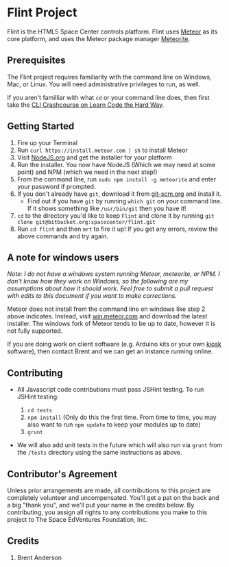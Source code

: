 # Flint Project
Flint is the HTML5 Space Center controls platform. Flint uses [Meteor](http://www.meteor.com) as its core platform, and uses the Meteor package manager [Meteorite](http://oortcloud.github.com/meteorite/).

## Prerequisites
The Flint project requires familiarity with the command line on Windows, Mac, or Linux. You will need administrative privileges to run, as well.

If you aren't familliar with what `cd` or your command line does, then first take the [CLI Crashcourse on Learn Code the Hard Way](http://cli.learncodethehardway.org/book/).

## Getting Started
1. Fire up your Terminal
2. Run `curl https://install.meteor.com | sh` to install Meteor
3. Visit [NodeJS.org](http://nodejs.org/download/) and get the installer for your platform
4. Run the installer. You now have NodeJS (Which we may need at some point) and NPM (which we need in the next step!)
5. From the command line, run `sudo npm install -g meteorite` and enter your password if prompted.
6. If you don't already have `git`, download it from [git-scm.org](http://git-scm.com/) and install it.
	* Find out if you have `git` by running `which git` on your command line. If it shows something like `/usr/bin/git` then you have it!
7. `cd` to the directory you'd like to keep `Flint` and clone it by running `git clone git@bitbucket.org:spacecenter/flint.git`
8. Run `cd flint` and then `mrt` to fire it up! If you get any errors, review the above commands and try again.

## A note for windows users
_Note: I do not have a windows system running Meteor, meteorite, or NPM. I don't know how they work on Windows, so the following are my assumptions about how it should work. Feel free to submit a pull request with edits to this document if you want to make corrections._

Meteor does not install from the command line on windows like step 2 above indicates. Instead, visit [win.meteor.com](http://win.meteor.com) and download the latest installer. The windows fork of Meteor tends to be up to date, however it is not fully supported.

If you are doing work on client software (e.g. Arduino kits or your own [kiosk](https://bitbucket.org/spacecenter/flint-kiosk) software), then contact Brent and we can get an instance running online.

## Contributing
* All Javascript code contributions must pass JSHint testing. To run JSHint testing:
	1. `cd tests`
	2. `npm install` (Only do this the first time. From time to time, you may also want to run `npm update` to keep your modules up to date)
	3. `grunt`

* We will also add unit tests in the future which will also run via `grunt` from the `/tests` directory using the same instructions as above.

## Contributor's Agreement
Unless prior arrangements are made, all contributions to this project are completely volunteer and uncompensated. You'll get a pat on the back and a big "thank you", and we'll put your name in the credits below. By contributing, you assign all rights to any contributions you make to this project to The Space EdVentures Foundation, Inc.

## Credits
1. Brent Anderson